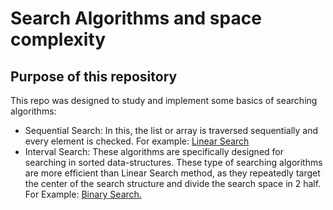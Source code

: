 # Search Algorithms and space complexity

## Purpose of this repository

This repo was designed to study and implement some basics of searching algorithms:

- Sequential Search: In this, the list or array is traversed sequentially and every element is checked. For example: <u>Linear Search</u>
- Interval Search: These algorithms are specifically designed for searching in sorted data-structures. These type of searching algorithms are more efficient than Linear Search method, as they repeatedly target the center of the search structure and divide the search space in 2 half. For Example: <u>Binary Search.</u>
